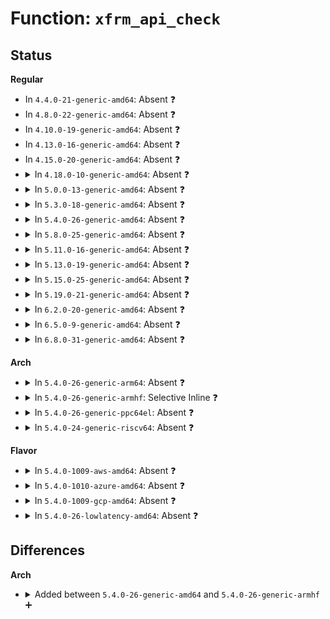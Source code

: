 # Function: <code>xfrm_api_check</code>

## Status
<b>Regular</b>
<ul>
<li>
In <code>4.4.0-21-generic-amd64</code>: Absent ❓
</li>
<li>
In <code>4.8.0-22-generic-amd64</code>: Absent ❓
</li>
<li>
In <code>4.10.0-19-generic-amd64</code>: Absent ❓
</li>
<li>
In <code>4.13.0-16-generic-amd64</code>: Absent ❓
</li>
<li>
In <code>4.15.0-20-generic-amd64</code>: Absent ❓
</li>
<li>
<details>
<summary>In <code>4.18.0-10-generic-amd64</code>: Absent ❓</summary>

```json
{
  "name": "xfrm_api_check",
  "collision_type": "Unique Static",
  "inline_type": "Full",
  "funcs": [
    {
      "addr": 18446744071588643380,
      "name": "xfrm_api_check",
      "external": false,
      "loc": "net/xfrm/xfrm_device.c:284",
      "file": "net/xfrm/xfrm_device.c",
      "inline": "not declared, inlined",
      "caller_inline": [
        "net/xfrm/xfrm_device.c:xfrm_dev_event",
        "net/xfrm/xfrm_device.c:xfrm_dev_event"
      ],
      "caller_func": []
    }
  ],
  "symbols": []
}
```
</details>
</li>
<li>
<details>
<summary>In <code>5.0.0-13-generic-amd64</code>: Absent ❓</summary>

```json
{
  "name": "xfrm_api_check",
  "collision_type": "Unique Static",
  "inline_type": "Full",
  "funcs": [
    {
      "addr": 18446744071588859078,
      "name": "xfrm_api_check",
      "external": false,
      "loc": "net/xfrm/xfrm_device.c:291",
      "file": "net/xfrm/xfrm_device.c",
      "inline": "not declared, inlined",
      "caller_inline": [
        "net/xfrm/xfrm_device.c:xfrm_dev_event",
        "net/xfrm/xfrm_device.c:xfrm_dev_event",
        "net/xfrm/xfrm_device.c:xfrm_dev_event",
        "net/xfrm/xfrm_device.c:xfrm_dev_event"
      ],
      "caller_func": []
    }
  ],
  "symbols": []
}
```
</details>
</li>
<li>
<details>
<summary>In <code>5.3.0-18-generic-amd64</code>: Absent ❓</summary>

```json
{
  "name": "xfrm_api_check",
  "collision_type": "Unique Static",
  "inline_type": "Full",
  "funcs": [
    {
      "addr": 18446744071589298874,
      "name": "xfrm_api_check",
      "external": false,
      "loc": "net/xfrm/xfrm_device.c:343",
      "file": "net/xfrm/xfrm_device.c",
      "inline": "not declared, inlined",
      "caller_inline": [
        "net/xfrm/xfrm_device.c:xfrm_dev_event",
        "net/xfrm/xfrm_device.c:xfrm_dev_event",
        "net/xfrm/xfrm_device.c:xfrm_dev_event",
        "net/xfrm/xfrm_device.c:xfrm_dev_event"
      ],
      "caller_func": []
    }
  ],
  "symbols": []
}
```
</details>
</li>
<li>
<details>
<summary>In <code>5.4.0-26-generic-amd64</code>: Absent ❓</summary>

```json
{
  "name": "xfrm_api_check",
  "collision_type": "Unique Static",
  "inline_type": "Full",
  "funcs": [
    {
      "addr": 18446744071589523202,
      "name": "xfrm_api_check",
      "external": false,
      "loc": "net/xfrm/xfrm_device.c:343",
      "file": "net/xfrm/xfrm_device.c",
      "inline": "not declared, inlined",
      "caller_inline": [
        "net/xfrm/xfrm_device.c:xfrm_dev_event",
        "net/xfrm/xfrm_device.c:xfrm_dev_event",
        "net/xfrm/xfrm_device.c:xfrm_dev_event",
        "net/xfrm/xfrm_device.c:xfrm_dev_event"
      ],
      "caller_func": []
    }
  ],
  "symbols": []
}
```
</details>
</li>
<li>
<details>
<summary>In <code>5.8.0-25-generic-amd64</code>: Absent ❓</summary>

```json
{
  "name": "xfrm_api_check",
  "collision_type": "Unique Static",
  "inline_type": "Full",
  "funcs": [
    {
      "addr": 18446744071590516946,
      "name": "xfrm_api_check",
      "external": false,
      "loc": "net/xfrm/xfrm_device.c:362",
      "file": "net/xfrm/xfrm_device.c",
      "inline": "not declared, inlined",
      "caller_inline": [
        "net/xfrm/xfrm_device.c:xfrm_dev_event",
        "net/xfrm/xfrm_device.c:xfrm_dev_event",
        "net/xfrm/xfrm_device.c:xfrm_dev_event",
        "net/xfrm/xfrm_device.c:xfrm_dev_event"
      ],
      "caller_func": []
    }
  ],
  "symbols": []
}
```
</details>
</li>
<li>
<details>
<summary>In <code>5.11.0-16-generic-amd64</code>: Absent ❓</summary>

```json
{
  "name": "xfrm_api_check",
  "collision_type": "Unique Static",
  "inline_type": "Full",
  "funcs": [
    {
      "addr": 18446744071590576802,
      "name": "xfrm_api_check",
      "external": false,
      "loc": "net/xfrm/xfrm_device.c:363",
      "file": "net/xfrm/xfrm_device.c",
      "inline": "not declared, inlined",
      "caller_inline": [
        "net/xfrm/xfrm_device.c:xfrm_dev_event",
        "net/xfrm/xfrm_device.c:xfrm_dev_event",
        "net/xfrm/xfrm_device.c:xfrm_dev_event",
        "net/xfrm/xfrm_device.c:xfrm_dev_event"
      ],
      "caller_func": []
    }
  ],
  "symbols": []
}
```
</details>
</li>
<li>
<details>
<summary>In <code>5.13.0-19-generic-amd64</code>: Absent ❓</summary>

```json
{
  "name": "xfrm_api_check",
  "collision_type": "Unique Static",
  "inline_type": "Full",
  "funcs": [
    {
      "addr": 18446744071590502690,
      "name": "xfrm_api_check",
      "external": false,
      "loc": "net/xfrm/xfrm_device.c:362",
      "file": "net/xfrm/xfrm_device.c",
      "inline": "not declared, inlined",
      "caller_inline": [
        "net/xfrm/xfrm_device.c:xfrm_dev_event",
        "net/xfrm/xfrm_device.c:xfrm_dev_event",
        "net/xfrm/xfrm_device.c:xfrm_dev_event",
        "net/xfrm/xfrm_device.c:xfrm_dev_event"
      ],
      "caller_func": []
    }
  ],
  "symbols": []
}
```
</details>
</li>
<li>
<details>
<summary>In <code>5.15.0-25-generic-amd64</code>: Absent ❓</summary>

```json
{
  "name": "xfrm_api_check",
  "collision_type": "Unique Static",
  "inline_type": "Full",
  "funcs": [
    {
      "addr": 18446744071591308306,
      "name": "xfrm_api_check",
      "external": false,
      "loc": "net/xfrm/xfrm_device.c:366",
      "file": "net/xfrm/xfrm_device.c",
      "inline": "not declared, inlined",
      "caller_inline": [
        "net/xfrm/xfrm_device.c:xfrm_dev_event",
        "net/xfrm/xfrm_device.c:xfrm_dev_event",
        "net/xfrm/xfrm_device.c:xfrm_dev_event",
        "net/xfrm/xfrm_device.c:xfrm_dev_event"
      ],
      "caller_func": []
    }
  ],
  "symbols": []
}
```
</details>
</li>
<li>
<details>
<summary>In <code>5.19.0-21-generic-amd64</code>: Absent ❓</summary>

```json
{
  "name": "xfrm_api_check",
  "collision_type": "Unique Static",
  "inline_type": "Full",
  "funcs": [
    {
      "addr": 18446744071592975756,
      "name": "xfrm_api_check",
      "external": false,
      "loc": "net/xfrm/xfrm_device.c:368",
      "file": "net/xfrm/xfrm_device.c",
      "inline": "not declared, inlined",
      "caller_inline": [
        "net/xfrm/xfrm_device.c:xfrm_dev_event",
        "net/xfrm/xfrm_device.c:xfrm_dev_event",
        "net/xfrm/xfrm_device.c:xfrm_dev_event",
        "net/xfrm/xfrm_device.c:xfrm_dev_event"
      ],
      "caller_func": []
    }
  ],
  "symbols": []
}
```
</details>
</li>
<li>
<details>
<summary>In <code>6.2.0-20-generic-amd64</code>: Absent ❓</summary>

```json
{
  "name": "xfrm_api_check",
  "collision_type": "Unique Static",
  "inline_type": "Full",
  "funcs": [
    {
      "addr": 18446744071594863541,
      "name": "xfrm_api_check",
      "external": false,
      "loc": "net/xfrm/xfrm_device.c:482",
      "file": "net/xfrm/xfrm_device.c",
      "inline": "not declared, inlined",
      "caller_inline": [
        "net/xfrm/xfrm_device.c:xfrm_dev_event",
        "net/xfrm/xfrm_device.c:xfrm_dev_event",
        "net/xfrm/xfrm_device.c:xfrm_dev_event",
        "net/xfrm/xfrm_device.c:xfrm_dev_event"
      ],
      "caller_func": []
    }
  ],
  "symbols": []
}
```
</details>
</li>
<li>
<details>
<summary>In <code>6.5.0-9-generic-amd64</code>: Absent ❓</summary>

```json
{
  "name": "xfrm_api_check",
  "collision_type": "Unique Static",
  "inline_type": "Full",
  "funcs": [
    {
      "addr": 18446744071595255033,
      "name": "xfrm_api_check",
      "external": false,
      "loc": "net/xfrm/xfrm_device.c:483",
      "file": "net/xfrm/xfrm_device.c",
      "inline": "not declared, inlined",
      "caller_inline": [
        "net/xfrm/xfrm_device.c:xfrm_dev_event",
        "net/xfrm/xfrm_device.c:xfrm_dev_event",
        "net/xfrm/xfrm_device.c:xfrm_dev_event",
        "net/xfrm/xfrm_device.c:xfrm_dev_event"
      ],
      "caller_func": []
    }
  ],
  "symbols": []
}
```
</details>
</li>
<li>
<details>
<summary>In <code>6.8.0-31-generic-amd64</code>: Absent ❓</summary>

```json
{
  "name": "xfrm_api_check",
  "collision_type": "Unique Static",
  "inline_type": "Full",
  "funcs": [
    {
      "addr": 18446744071596095465,
      "name": "xfrm_api_check",
      "external": false,
      "loc": "net/xfrm/xfrm_device.c:484",
      "file": "net/xfrm/xfrm_device.c",
      "inline": "not declared, inlined",
      "caller_inline": [
        "net/xfrm/xfrm_device.c:xfrm_dev_event",
        "net/xfrm/xfrm_device.c:xfrm_dev_event",
        "net/xfrm/xfrm_device.c:xfrm_dev_event",
        "net/xfrm/xfrm_device.c:xfrm_dev_event"
      ],
      "caller_func": []
    }
  ],
  "symbols": []
}
```
</details>
</li>
</ul>
<b>Arch</b>
<ul>
<li>
<details>
<summary>In <code>5.4.0-26-generic-arm64</code>: Absent ❓</summary>

```json
{
  "name": "xfrm_api_check",
  "collision_type": "Unique Static",
  "inline_type": "Full",
  "funcs": [
    {
      "addr": 18446603336503188540,
      "name": "xfrm_api_check",
      "external": false,
      "loc": "net/xfrm/xfrm_device.c:343",
      "file": "net/xfrm/xfrm_device.c",
      "inline": "not declared, inlined",
      "caller_inline": [
        "net/xfrm/xfrm_device.c:xfrm_dev_event",
        "net/xfrm/xfrm_device.c:xfrm_dev_event",
        "net/xfrm/xfrm_device.c:xfrm_dev_event",
        "net/xfrm/xfrm_device.c:xfrm_dev_event"
      ],
      "caller_func": []
    }
  ],
  "symbols": []
}
```
</details>
</li>
<li>
<details>
<summary>In <code>5.4.0-26-generic-armhf</code>: Selective Inline ❓</summary>

```c
int xfrm_api_check(struct net_device * dev)
```

```json
{
  "name": "xfrm_api_check",
  "collision_type": "Unique Static",
  "inline_type": "Selective",
  "funcs": [
    {
      "addr": 3235864076,
      "name": "xfrm_api_check",
      "external": false,
      "loc": "net/xfrm/xfrm_device.c:343",
      "file": "net/xfrm/xfrm_device.c",
      "inline": "not declared, inlined",
      "caller_inline": [],
      "caller_func": [
        "net/xfrm/xfrm_device.c:xfrm_dev_event"
      ]
    }
  ],
  "symbols": [
    {
      "addr": 3235864076,
      "name": "xfrm_api_check",
      "section": ".text",
      "bind": "STB_LOCAL",
      "size": 128
    }
  ]
}
```
</details>
</li>
<li>
<details>
<summary>In <code>5.4.0-26-generic-ppc64el</code>: Absent ❓</summary>

```json
{
  "name": "xfrm_api_check",
  "collision_type": "Unique Static",
  "inline_type": "Full",
  "funcs": [
    {
      "addr": 13835058055296919544,
      "name": "xfrm_api_check",
      "external": false,
      "loc": "net/xfrm/xfrm_device.c:343",
      "file": "net/xfrm/xfrm_device.c",
      "inline": "not declared, inlined",
      "caller_inline": [
        "net/xfrm/xfrm_device.c:xfrm_dev_event",
        "net/xfrm/xfrm_device.c:xfrm_dev_event",
        "net/xfrm/xfrm_device.c:xfrm_dev_event",
        "net/xfrm/xfrm_device.c:xfrm_dev_event"
      ],
      "caller_func": []
    }
  ],
  "symbols": []
}
```
</details>
</li>
<li>
<details>
<summary>In <code>5.4.0-24-generic-riscv64</code>: Absent ❓</summary>

```json
{
  "name": "xfrm_api_check",
  "collision_type": "Unique Static",
  "inline_type": "Full",
  "funcs": [
    {
      "addr": 18446743936279229136,
      "name": "xfrm_api_check",
      "external": false,
      "loc": "net/xfrm/xfrm_device.c:343",
      "file": "net/xfrm/xfrm_device.c",
      "inline": "not declared, inlined",
      "caller_inline": [
        "net/xfrm/xfrm_device.c:xfrm_dev_event",
        "net/xfrm/xfrm_device.c:xfrm_dev_event",
        "net/xfrm/xfrm_device.c:xfrm_dev_event",
        "net/xfrm/xfrm_device.c:xfrm_dev_event"
      ],
      "caller_func": []
    }
  ],
  "symbols": []
}
```
</details>
</li>
</ul>
<b>Flavor</b>
<ul>
<li>
<details>
<summary>In <code>5.4.0-1009-aws-amd64</code>: Absent ❓</summary>

```json
{
  "name": "xfrm_api_check",
  "collision_type": "Unique Static",
  "inline_type": "Full",
  "funcs": [
    {
      "addr": 18446744071589127570,
      "name": "xfrm_api_check",
      "external": false,
      "loc": "net/xfrm/xfrm_device.c:343",
      "file": "net/xfrm/xfrm_device.c",
      "inline": "not declared, inlined",
      "caller_inline": [
        "net/xfrm/xfrm_device.c:xfrm_dev_event",
        "net/xfrm/xfrm_device.c:xfrm_dev_event",
        "net/xfrm/xfrm_device.c:xfrm_dev_event",
        "net/xfrm/xfrm_device.c:xfrm_dev_event"
      ],
      "caller_func": []
    }
  ],
  "symbols": []
}
```
</details>
</li>
<li>
<details>
<summary>In <code>5.4.0-1010-azure-amd64</code>: Absent ❓</summary>

```json
{
  "name": "xfrm_api_check",
  "collision_type": "Unique Static",
  "inline_type": "Full",
  "funcs": [
    {
      "addr": 18446744071588852594,
      "name": "xfrm_api_check",
      "external": false,
      "loc": "net/xfrm/xfrm_device.c:343",
      "file": "net/xfrm/xfrm_device.c",
      "inline": "not declared, inlined",
      "caller_inline": [
        "net/xfrm/xfrm_device.c:xfrm_dev_event",
        "net/xfrm/xfrm_device.c:xfrm_dev_event",
        "net/xfrm/xfrm_device.c:xfrm_dev_event",
        "net/xfrm/xfrm_device.c:xfrm_dev_event"
      ],
      "caller_func": []
    }
  ],
  "symbols": []
}
```
</details>
</li>
<li>
<details>
<summary>In <code>5.4.0-1009-gcp-amd64</code>: Absent ❓</summary>

```json
{
  "name": "xfrm_api_check",
  "collision_type": "Unique Static",
  "inline_type": "Full",
  "funcs": [
    {
      "addr": 18446744071589564434,
      "name": "xfrm_api_check",
      "external": false,
      "loc": "net/xfrm/xfrm_device.c:343",
      "file": "net/xfrm/xfrm_device.c",
      "inline": "not declared, inlined",
      "caller_inline": [
        "net/xfrm/xfrm_device.c:xfrm_dev_event",
        "net/xfrm/xfrm_device.c:xfrm_dev_event",
        "net/xfrm/xfrm_device.c:xfrm_dev_event",
        "net/xfrm/xfrm_device.c:xfrm_dev_event"
      ],
      "caller_func": []
    }
  ],
  "symbols": []
}
```
</details>
</li>
<li>
<details>
<summary>In <code>5.4.0-26-lowlatency-amd64</code>: Absent ❓</summary>

```json
{
  "name": "xfrm_api_check",
  "collision_type": "Unique Static",
  "inline_type": "Full",
  "funcs": [
    {
      "addr": 18446744071589612098,
      "name": "xfrm_api_check",
      "external": false,
      "loc": "net/xfrm/xfrm_device.c:343",
      "file": "net/xfrm/xfrm_device.c",
      "inline": "not declared, inlined",
      "caller_inline": [
        "net/xfrm/xfrm_device.c:xfrm_dev_event",
        "net/xfrm/xfrm_device.c:xfrm_dev_event",
        "net/xfrm/xfrm_device.c:xfrm_dev_event",
        "net/xfrm/xfrm_device.c:xfrm_dev_event"
      ],
      "caller_func": []
    }
  ],
  "symbols": []
}
```
</details>
</li>
</ul>

## Differences
<b>Arch</b>
<ul>
<li>
<details>
<summary>Added between <code>5.4.0-26-generic-amd64</code> and <code>5.4.0-26-generic-armhf</code> ➕</summary>

```c
int xfrm_api_check(struct net_device * dev)
```
</details>
</li>
</ul>
